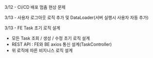 3/12 - CI/CD 배포 멈춤 현상 문제 

3/13 - 사용자 로그아웃 로직 추가 및 DataLoader(서버 실행시 사용자 자동 추가)

3/13 - FE Task 초기 로직 설계

- 모든 Task 조회 / 생성 / 수정 초기 로직 설계
- REST API : FE와 BE axios 통신 설계(TaskController)
- 위 로직에 따른 비지니스 로직 설계
